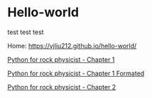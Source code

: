 # Hello-world
test test test

Home: https://yjliu212.github.io/hello-world/

[Python for rock physicist - Chapter 1](/Chapter_1.html)

[Python for rock physicist - Chapter 1 Formated](/Chapter_1_Formated.html)

[Python for rock physicist - Chapter 2](/Chapter_2.html)
